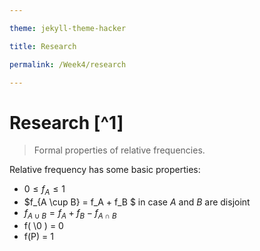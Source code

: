 ```yaml
---

theme: jekyll-theme-hacker

title: Research

permalink: /Week4/research

---
```


# Research [^1]
> Formal properties of relative frequencies.

Relative frequency has some basic properties:

+ $0\leq f_A \leq 1$
+ $f_{A \cup B} = f_A + f_B $ in case $A$ and $B$ are disjoint
+ $f_{A \cup B} = f_A + f_B - f_{A \cap B}$
+ f( \0 ) = 0
+ f(P) = 1

